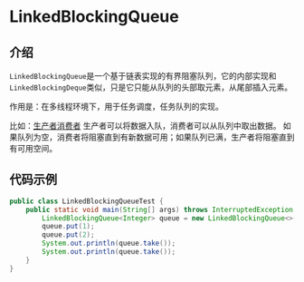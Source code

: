 # LinkedBlockingQueue

## 介绍

`LinkedBlockingQueue`是一个基于链表实现的有界阻塞队列，它的内部实现和`LinkedBlockingDeque`类似，只是它只能从队列的头部取元素，从尾部插入元素。

作用是：在多线程环境下，用于任务调度，任务队列的实现。

比如：[生产者消费者](../../../%E5%88%86%E5%B8%83%E5%BC%8F%E5%A4%84%E7%90%86%E5%92%8C%E5%A4%9A%E7%BA%BF%E7%A8%8B/Producer-Consumer.md)
生产者可以将数据入队，消费者可以从队列中取出数据。 如果队列为空，消费者将阻塞直到有新数据可用；如果队列已满，生产者将阻塞直到有可用空间。

## 代码示例

```java
public class LinkedBlockingQueueTest {
	public static void main(String[] args) throws InterruptedException {
		LinkedBlockingQueue<Integer> queue = new LinkedBlockingQueue<>(2);
		queue.put(1);
		queue.put(2);
		System.out.println(queue.take());
		System.out.println(queue.take());
	}
}
```